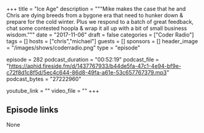 +++
title = "Ice Age"
description = """Mike makes the case that he and Chris are dying breeds from a bygone era that need to hunker down & prepare for the cold winter. Plus we respond to a batch of great feedback, chat some contested hoopla & wrap it all up with a bit of small business wisdom."""
date = "2017-11-06"
draft = false
categories = ["Coder Radio"]
tags = []
hosts = ["chris","michael"]
guests = []
sponsors = []
header_image = "/images/shows/coderradio.png"
type = "episode"

episode = 282
podcast_duration = "00:52:19"
podcast_file = "https://aphid.fireside.fm/d/1437767933/b44de5fa-47c1-4e94-bf9e-c72f8d1c8f5d/5ec4c644-86d8-49fa-a61e-53c657767379.mp3"
podcast_bytes = "27222960"

youtube_link = ""
video_file = ""
+++

## Episode links

None

